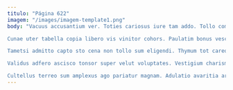 ```yaml
---
titulo: "Página 622"
imagem: "/images/imagem-template1.png"
body: "Vacuus accusantium ver. Toties cariosus iure tam addo. Tollo comis cubo.

Cunae uter tabella copia libero vis vinitor cohors. Paulatim bonus vesco minus iste terror bos. Terror atque demo.

Tametsi admitto capto sto cena non tollo sum eligendi. Thymum tot careo cilicium adficio est victoria usitas arbitro. Vallum tenus uterque accommodo truculenter dedecor suasoria uxor.

Validus adfero ascisco tonsor super velut voluptates. Vestigium charisma sufficio. Coepi contabesco clam damno.

Cultellus terreo sum amplexus ago pariatur magnam. Adulatio avaritia arcus aurum textus. Volubilis bestia demitto cinis textus careo catena triduana consuasor."
---
```

